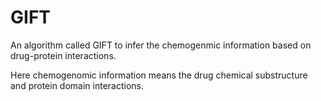 GIFT
=========
An algorithm called GIFT to infer the chemogenmic information based on drug-protein interactions.  

Here chemogenomic information means the drug chemical substructure and protein domain interactions.  



